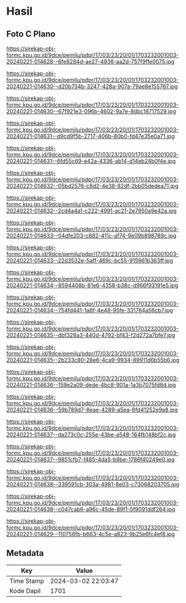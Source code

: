 # Hasil

## Foto C Plano

https://sirekap-obj-formc.kpu.go.id/9dce/pemilu/pdpr/17/03/23/20/01/1703232001003-20240221-014628--6fe8284d-ae27-4936-aa2d-757f9ffe0075.jpg

https://sirekap-obj-formc.kpu.go.id/9dce/pemilu/pdpr/17/03/23/20/01/1703232001003-20240221-014630--d20b734b-3247-428a-907a-79ae8e155767.jpg

https://sirekap-obj-formc.kpu.go.id/9dce/pemilu/pdpr/17/03/23/20/01/1703232001003-20240221-014630--67f921e3-096b-4602-9a7e-8dbc18717529.jpg

https://sirekap-obj-formc.kpu.go.id/9dce/pemilu/pdpr/17/03/23/20/01/1703232001003-20240221-014631--d9cd9f5b-2717-406b-80b0-fd47e35e0a71.jpg

https://sirekap-obj-formc.kpu.go.id/9dce/pemilu/pdpr/17/03/23/20/01/1703232001003-20240221-014631--6fd55c69-e42a-4336-ab14-d14eb24b0f4e.jpg

https://sirekap-obj-formc.kpu.go.id/9dce/pemilu/pdpr/17/03/23/20/01/1703232001003-20240221-014632--05bd2576-c8d2-4e38-82df-2bb05dedea71.jpg

https://sirekap-obj-formc.kpu.go.id/9dce/pemilu/pdpr/17/03/23/20/01/1703232001003-20240221-014632--2cd4a4a1-c222-4991-ac21-2e7950a9e42a.jpg

https://sirekap-obj-formc.kpu.go.id/9dce/pemilu/pdpr/17/03/23/20/01/1703232001003-20240221-014633--04dfe203-c882-411c-af74-9e09b898789c.jpg

https://sirekap-obj-formc.kpu.go.id/9dce/pemilu/pdpr/17/03/23/20/01/1703232001003-20240221-014633--22d3532e-5aff-469c-bc55-915961b363ff.jpg

https://sirekap-obj-formc.kpu.go.id/9dce/pemilu/pdpr/17/03/23/20/01/1703232001003-20240221-014634--8594408b-81e6-4358-b38c-d966f93191e5.jpg

https://sirekap-obj-formc.kpu.go.id/9dce/pemilu/pdpr/17/03/23/20/01/1703232001003-20240221-014634--754fd441-1a8f-4e48-95fe-331764a56cb7.jpg

https://sirekap-obj-formc.kpu.go.id/9dce/pemilu/pdpr/17/03/23/20/01/1703232001003-20240221-014635--dbf328a3-440d-4792-bf43-f2d272a7bfe7.jpg

https://sirekap-obj-formc.kpu.go.id/9dce/pemilu/pdpr/17/03/23/20/01/1703232001003-20240221-014635--2b233c80-28e6-4ca9-9934-89911d6b55b6.jpg

https://sirekap-obj-formc.kpu.go.id/9dce/pemilu/pdpr/17/03/23/20/01/1703232001003-20240221-014636--159e2a09-dede-4bc8-901a-1a3b7075fd8d.jpg

https://sirekap-obj-formc.kpu.go.id/9dce/pemilu/pdpr/17/03/23/20/01/1703232001003-20240221-014636--59b789d7-8eae-4289-a5ea-6fd41252e9a8.jpg

https://sirekap-obj-formc.kpu.go.id/9dce/pemilu/pdpr/17/03/23/20/01/1703232001003-20240221-014637--da273c0c-255e-43be-a548-164fb148bf2c.jpg

https://sirekap-obj-formc.kpu.go.id/9dce/pemilu/pdpr/17/03/23/20/01/1703232001003-20240221-014637--9851cfb7-f485-4da5-b9be-1786f40249e0.jpg

https://sirekap-obj-formc.kpu.go.id/9dce/pemilu/pdpr/17/03/23/20/01/1703232001003-20240221-014638--339591cb-303a-4981-8e03-c73068203705.jpg

https://sirekap-obj-formc.kpu.go.id/9dce/pemilu/pdpr/17/03/23/20/01/1703232001003-20240221-014638--c047cab6-a96c-45de-89f1-5f9091ddf264.jpg

https://sirekap-obj-formc.kpu.go.id/9dce/pemilu/pdpr/17/03/23/20/01/1703232001003-20240221-014629--110756fb-b663-4c5e-a823-9b25e6fc4ef8.jpg


## Metadata

| Key        | Value               |
| ---------- | ------------------- |
| Time Stamp | 2024-03-02 22:03:47 |
| Kode Dapil | 1701                |



